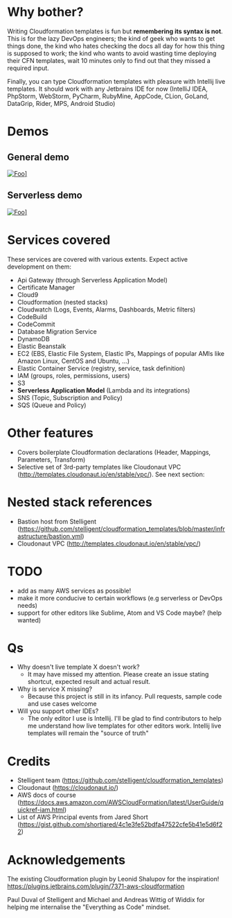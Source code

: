 
# Why bother?
Writing Cloudformation templates is fun but **remembering its syntax is not**. This is for the lazy DevOps engineers; the kind of geek who wants to get things done, the kind who hates checking the docs all day for how this thing is supposed to work; the kind who wants to avoid wasting time deploying their CFN templates, wait 10 minutes only to find out that they missed a required input.

Finally, you can type Cloudformation templates with pleasure with Intellij live templates. It should work with any Jetbrains IDE for now (IntelliJ IDEA, PhpStorm, WebStorm, PyCharm, RubyMine, AppCode, CLion, GoLand, DataGrip, Rider, MPS, Android Studio)

# Demos
## General demo
<a href="https://www.youtube.com/watch?v=WALwWUauGaI">![Foo](https://img.youtube.com/vi/WALwWUauGaI/0.jpg)]</a>

## Serverless demo
<a href="https://www.youtube.com/watch?v=kSaiOteeMOc">![Foo](https://img.youtube.com/vi/kSaiOteeMOc/0.jpg)]</a>


# Services covered
These services are covered with various extents. Expect active development on them:

- Api Gateway (through Serverless Application Model)
- Certificate Manager
- Cloud9
- Cloudformation (nested stacks)
- Cloudwatch (Logs, Events, Alarms, Dashboards, Metric filters)
- CodeBuild
- CodeCommit
- Database Migration Service
- DynamoDB
- Elastic Beanstalk
- EC2 (EBS, Elastic File System, Elastic IPs, Mappings of popular AMIs like Amazon Linux, CentOS and Ubuntu, ...)
- Elastic Container Service (registry, service, task definition)
- IAM (groups, roles, permissions, users)
- S3
- **Serverless Application Model** (Lambda and its integrations)
- SNS (Topic, Subscription and Policy)
- SQS (Queue and Policy)

# Other features
- Covers boilerplate Cloudformation declarations (Header, Mappings, Parameters, Transform)
- Selective set of 3rd-party templates like Cloudonaut VPC (http://templates.cloudonaut.io/en/stable/vpc/). See next section:

# Nested stack references
- Bastion host from Stelligent (https://github.com/stelligent/cloudformation_templates/blob/master/infrastructure/bastion.yml)
- Cloudonaut VPC (http://templates.cloudonaut.io/en/stable/vpc/)

# TODO
- add as many AWS services as possible!
- make it more conducive to certain workflows (e.g serverless or DevOps needs)
- support for other editors like Sublime, Atom and VS Code maybe? (help wanted)

# Qs
- Why doesn't live template X doesn't work?
  - It may have missed my attention. Please create an issue stating shortcut, expected result and actual result.
- Why is service X missing?
  - Because this project is still in its infancy. Pull requests, sample code and use cases welcome
- Will you support other IDEs?
  - The only editor I use is Intellij. I'll be glad to find contributors to help me understand how live templates for other editors work. Intellij live templates will remain the "source of truth"

# Credits
- Stelligent team (https://github.com/stelligent/cloudformation_templates)
- Cloudonaut (https://cloudonaut.io/)
- AWS docs of course (https://docs.aws.amazon.com/AWSCloudFormation/latest/UserGuide/quickref-iam.html)
- List of AWS Principal events from Jared Short (https://gist.github.com/shortjared/4c1e3fe52bdfa47522cfe5b41e5d6f22)


# Acknowledgements
The existing Cloudformation plugin by Leonid Shalupov for the inspiration!
https://plugins.jetbrains.com/plugin/7371-aws-cloudformation

Paul Duval of Stelligent and Michael and Andreas Wittig of Widdix for helping me internalise the "Everything as Code" mindset.
